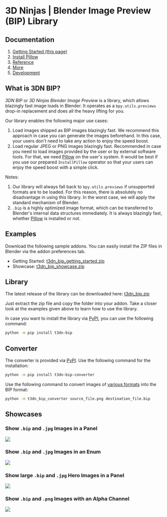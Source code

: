 # 3D Ninjas | Blender Image Preview (BIP) Library

## Documentation

1. [Getting Started (this page)](https://3dninjas.github.io/3dn-bip/)
2. [Install Pillow](https://3dninjas.github.io/3dn-bip/install_pillow/)
3. [Reference](https://3dninjas.github.io/3dn-bip/reference/)
4. [More](https://3dninjas.github.io/3dn-bip/more/)
5. [Development](https://3dninjas.github.io/3dn-bip/development/)

## What is 3DN BIP?
*3DN BIP* or *3D Ninjas Blender Image Preview* is a library, which allows blazingly fast image loads in Blender. It operates as a `bpy.utils.previews` drop-in replacement and does all the heavy lifting for you.

Our library enables the following major use cases:

1. Load images shipped as BIP images blazingly fast. We recommend this approach in case you can generate the images beforehand. In this case, your users don't need to take any action to enjoy the speed boost.
2. Load regular JPEG or PNG images blazingly fast. Recommended in case you need to load images provided by the user or by external software tools. For that, we need [Pillow](https://pypi.org/project/Pillow/) on the user's system. It would be best if you use our prepared `InstallPillow` operator so that your users can enjoy the speed boost with a simple click.

Notes:

1. Our library will always fall back to `bpy.utils.previews` if unsupported formats are to be loaded. For this reason, there is absolutely no disadvantage in using this library. In the worst case, we will apply the standard mechanism of Blender.
2. `.bip` is a highly optimized image format, which can be transferred to Blender's internal data structures immediately. It is always blazingly fast, whether [Pillow](https://pypi.org/project/Pillow/) is installed or not.

## Examples

Download the following sample addons. You can easily install the ZIP files in Blender via the addon preferences tab.

- Getting Started: [t3dn_bip_getting_started.zip](https://github.com/3dninjas/3dn-bip/releases/latest/download/t3dn_bip_getting_started.zip)
- Showcase: [t3dn_bip_showcase.zip](https://github.com/3dninjas/3dn-bip/releases/latest/download/t3dn_bip_showcase.zip)

## Library

The latest release of the library can be downloaded here: [t3dn_bip.zip](https://github.com/3dninjas/3dn-bip/releases/latest/download/t3dn_bip.zip)

Just extract the zip file and copy the folder into your addon. Take a closer look at the examples given above to learn how to use the library.

In case you want to install the library via [PyPI](https://pypi.org/project/t3dn-bip/), you can use the following command:

```sh
python -m pip install t3dn-bip
```

## Converter

The converter is provided via [PyPI](https://pypi.org/project/t3dn-bip-converter/). Use the following command for the installation:

```sh
python -m pip install t3dn-bip-converter
```

Use the following command to convert images of [various formats](https://pillow.readthedocs.io/en/stable/handbook/image-file-formats.html) into the BIP format:

```sh
python -m t3dn_bip_converter source_file.png destination_file.bip
```

## Showcases

### Show `.bip` and `.jpg` Images in a Panel

<a href="https://www.youtube.com/watch?v=WUcGWo9gad4&list=PLzkRr8BNKzgHKSkpBgRgCbDZlEjYypz-5"><img src="https://img.youtube.com/vi/WUcGWo9gad4/maxresdefault.jpg"></a>

### Show `.bip` and `.jpg` Images in an Enum

<a href="https://www.youtube.com/watch?v=H9-hCtpOLoo&list=PLzkRr8BNKzgHKSkpBgRgCbDZlEjYypz-5"><img src="https://img.youtube.com/vi/H9-hCtpOLoo/maxresdefault.jpg"></a>

### Show large `.bip` and `.jpg` Hero Images in a Panel

<a href="https://www.youtube.com/watch?v=W_xV93_M1Ak&list=PLzkRr8BNKzgHKSkpBgRgCbDZlEjYypz-5"><img src="https://img.youtube.com/vi/W_xV93_M1Ak/maxresdefault.jpg"></a>

### Show `.bip` and `.png` Images with an Alpha Channel

<a href="https://www.youtube.com/watch?v=60D5l18AYy0&list=PLzkRr8BNKzgHKSkpBgRgCbDZlEjYypz-5"><img src="https://img.youtube.com/vi/60D5l18AYy0/maxresdefault.jpg"></a>
